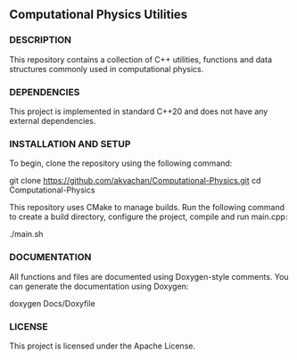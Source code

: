 ## Computational Physics Utilities
### DESCRIPTION

This repository contains a collection of C++ utilities, functions
and data structures commonly used in computational physics. 


### DEPENDENCIES

This project is implemented in standard C++20 and does not have any external
dependencies.


### INSTALLATION AND SETUP

To begin, clone the repository using the following command:

git clone https://github.com/akvachan/Computational-Physics.git
cd Computational-Physics

This repository uses CMake to manage builds. Run the following command
to create a build directory, configure the project, compile and run main.cpp:

./main.sh


### DOCUMENTATION

All functions and files are documented using Doxygen-style comments. You can
generate the documentation using Doxygen:

doxygen Docs/Doxyfile


### LICENSE

This project is licensed under the Apache License.
